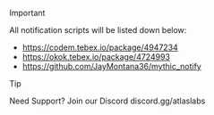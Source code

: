 > [!IMPORTANT]
All notification scripts will be listed down below:
- https://codem.tebex.io/package/4947234
- https://okok.tebex.io/package/4724993
- https://github.com/JayMontana36/mythic_notify

> [!TIP]
> Need Support? Join our Discord discord.gg/atlaslabs
